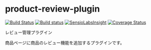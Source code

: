 # product-review-plugin
[![Build Status](https://travis-ci.org/eccubevn/ProductReview-plugin.svg?branch=product-review-renew)](https://travis-ci.org/eccubevn/ProductReview-plugin)
[![Build status](https://ci.appveyor.com/api/projects/status/833sedvtsvf01hcm/branch/product-review-renew?svg=true)](https://ci.appveyor.com/project/lqdung-lockon/productreview-plugin/branch/product-review-renew)
[![SensioLabsInsight](https://insight.sensiolabs.com/projects/9cdecf86-cff0-4d66-a6d4-9ae715ec1741/mini.png)](https://insight.sensiolabs.com/projects/9cdecf86-cff0-4d66-a6d4-9ae715ec1741)
[![Coverage Status](https://coveralls.io/repos/github/eccubevn/ProductReview-plugin/badge.svg?branch=product-review-renew)](https://coveralls.io/github/eccubevn/ProductReview-plugin?branch=product-review-renew)

レビュー管理プラグイン

商品ページに商品のレビュー機能を追加するプラグインです。
